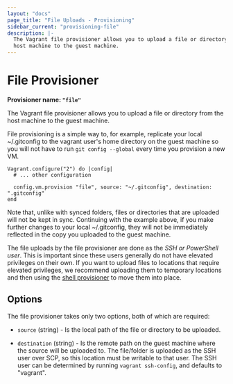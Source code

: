 ```yaml
---
layout: "docs"
page_title: "File Uploads - Provisioning"
sidebar_current: "provisioning-file"
description: |-
  The Vagrant file provisioner allows you to upload a file or directory from the
  host machine to the guest machine.
---
```


# File Provisioner

**Provisioner name: `"file"`**

The Vagrant file provisioner allows you to upload a file or directory from the
host machine to the guest machine.

File provisioning is a simple way to, for example, replicate your local
~/.gitconfig to the vagrant user's home directory on the guest machine so
you will not have to run `git config --global` every time you provision a
new VM.

    Vagrant.configure("2") do |config|
      # ... other configuration

      config.vm.provision "file", source: "~/.gitconfig", destination: ".gitconfig"
    end

Note that, unlike with synced folders, files or directories that are uploaded
will not be kept in sync. Continuing with the example above, if you make
further changes to your local ~/.gitconfig, they will not be immediately
reflected in the copy you uploaded to the guest machine.

The file uploads by the file provisioner are done as the
_SSH or PowerShell user_. This is important since these users generally
do not have elevated privileges on their own. If you want to upload files to
locations that require elevated privileges, we recommend uploading them
to temporary locations and then using the
[shell provisioner](/docs/provisioning/shell.html)
to move them into place.

## Options

The file provisioner takes only two options, both of which are required:

* `source` (string) - Is the local path of the file or directory to be
  uploaded.

* `destination` (string) - Is the remote path on the guest machine where
  the source will be uploaded to. The file/folder is uploaded as the SSH user
  over SCP, so this location must be writable to that user. The SSH user can be
  determined by running `vagrant ssh-config`, and defaults to "vagrant".
